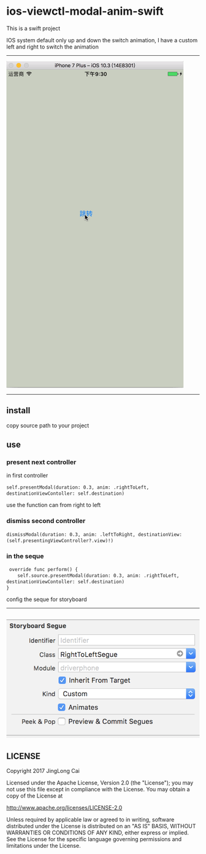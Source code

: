 # ios-viewctl-modal-anim-swift

This is a swift project

IOS system default only up and down the switch animation, I have a custom left and right to switch the animation


---
![screenshot](https://raw.githubusercontent.com/CaiJingLong/ios-viewctl-modal-anim/master/img/screenshot.gif "screenshot")

---

## install
copy source path to your project

## use

### present next controller
in first controller 

    self.presentModal(duration: 0.3, anim: .rightToLeft, destinationViewContoller: self.destination)
use the function can from right to left

### dismiss second controller
    dismissModal(duration: 0.3, anim: .leftToRight, destinationView: (self.presentingViewController?.view)!)

### in the seque
     override func perform() {
        self.source.presentModal(duration: 0.3, anim: .rightToLeft, destinationViewContoller: self.destination)
    }

config the seque for storyboard

---
![screenshot2](https://raw.githubusercontent.com/CaiJingLong/ios-viewctl-modal-anim/master/img/storyboard-segue.png "screenshot2")
---

## LICENSE
Copyright 2017 JingLong Cai

Licensed under the Apache License, Version 2.0 (the "License");
you may not use this file except in compliance with the License.
You may obtain a copy of the License at

   http://www.apache.org/licenses/LICENSE-2.0

Unless required by applicable law or agreed to in writing, software
distributed under the License is distributed on an "AS IS" BASIS,
WITHOUT WARRANTIES OR CONDITIONS OF ANY KIND, either express or implied.
See the License for the specific language governing permissions and
limitations under the License.
